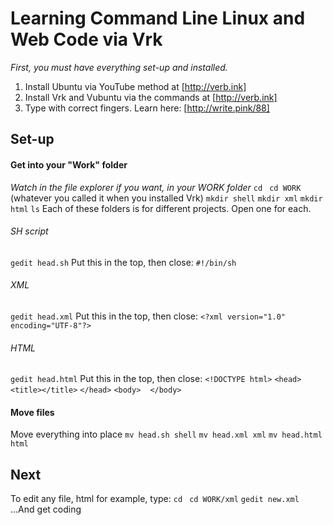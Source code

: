 # Learning Command Line Linux and Web Code via Vrk
*First, you must have everything set-up and installed.*
1. Install Ubuntu via YouTube method at [http://verb.ink]
2. Install Vrk and Vubuntu via the commands at [http://verb.ink]
3. Type with correct fingers. Learn here: [http://write.pink/88]

## Set-up
#### Get into your "Work" folder
*Watch in the file explorer if you want, in your WORK folder*
`cd `
`cd WORK` (whatever you called it when you installed Vrk)
`mkdir shell`
`mkdir xml`
`mkdir html`
`ls`
Each of these folders is for different projects. Open one for each.
###### SH script
`gedit head.sh`
Put this in the top, then close:
`#!/bin/sh`
###### XML
`gedit head.xml`
Put this in the top, then close:
`<?xml version="1.0" encoding="UTF-8"?>`
###### HTML
`gedit head.html`
Put this in the top, then close:
`<!DOCTYPE html>`
`<head>`
`<title></title>`
`</head>`
`<body>`
` `
`</body>`
#### Move files
Move everything into place
`mv head.sh shell`
`mv head.xml xml`
`mv head.html html`

## Next
To edit any file, html for example, type:
`cd `
`cd WORK/xml`
`gedit new.xml`
...And get coding

